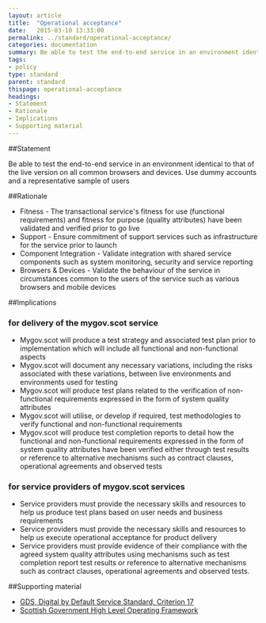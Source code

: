 ```yaml
---
layout: article
title:  "Operational acceptance"
date:   2015-03-10 13:33:00
permalink: ../standard/operational-acceptance/ 
categories: documentation
summary: Be able to test the end-to-end service in an environment identical to that of the live version on all common browsers and devices. Use dummy accounts and a representative sample of users
tags: 
- policy
type: standard
parent: standard
thispage: operational-acceptance
headings:
- Statement
- Rationale
- Implications
- Supporting material
---
```


##Statement

Be able to test the end-to-end service in an environment identical to that of the live version on all common browsers and devices. Use dummy accounts and a representative sample of users

##Rationale

* Fitness - The transactional service's fitness for use (functional requirements) and fitness for purpose (quality attributes) have been validated and verified prior to go live
* Support - Ensure commitment of support services such as infrastructure for the service prior to launch
* Component Integration - Validate integration with shared service components such as system monitoring, security and service reporting
* Browsers & Devices - Validate the behaviour of the service in circumstances common to the users of the service such as various browsers and mobile devices   

##Implications

### for delivery of the mygov.scot service

* Mygov.scot will produce a test strategy and associated test plan prior to implementation which will include all functional and non-functional aspects
* Mygov.scot will document any necessary variations, including the risks associated with these variations, between live environments and environments used for testing
* Mygov.scot will produce test plans related to the verification of non-functional requirements expressed in the form of system quality attributes
* Mygov.scot will utilise, or develop if required, test methodologies to verify functional and non-functional requirements
* Mygov.scot will produce test completion reports to detail how the functional and non-functional requirements expressed in the form of system quality attributes have been verified either through test results or reference to alternative mechanisms such as contract clauses, operational agreements and observed tests 

### for service providers of mygov.scot services

* Service providers must provide the necessary skills and resources to help us produce test plans based on user needs and business requirements
* Service providers must provide the necessary skills and resources to help us execute operational acceptance for product delivery 
* Service providers must provide evidence of their compliance with the agreed system quality attributes using mechanisms such as test completion report test results or reference to alternative mechanisms such as contract clauses, operational agreements and observed tests.

##Supporting material

- [GDS, Digital by Default Service Standard, Criterion 17](https://www.gov.uk/service-manual/digital-by-default#criterion-17)
- [Scottish Government High Level Operating Framework](http://www.gov.scot/Topics/Economy/digital/digitalservices/HLOF)
